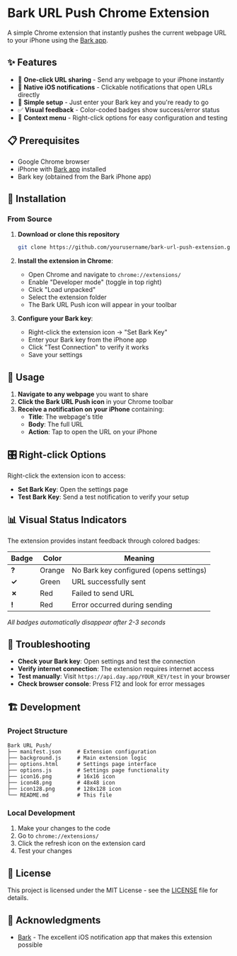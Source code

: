 # Bark URL Push Chrome Extension

A simple Chrome extension that instantly pushes the current webpage URL to your iPhone using the [Bark app](https://github.com/Finb/Bark).

## ✨ Features

- 🚀 **One-click URL sharing** - Send any webpage to your iPhone instantly
- 📱 **Native iOS notifications** - Clickable notifications that open URLs directly
- 🔧 **Simple setup** - Just enter your Bark key and you're ready to go
- ✅ **Visual feedback** - Color-coded badges show success/error status
- 🎯 **Context menu** - Right-click options for easy configuration and testing

## 📋 Prerequisites

- Google Chrome browser
- iPhone with [Bark app](https://apps.apple.com/app/bark-customed-notifications/id1403753865) installed
- Bark key (obtained from the Bark iPhone app)

## 🚀 Installation

### From Source

1. **Download or clone this repository**
   ```bash
   git clone https://github.com/yourusername/bark-url-push-extension.git
   ```

2. **Install the extension in Chrome**:
   - Open Chrome and navigate to `chrome://extensions/`
   - Enable "Developer mode" (toggle in top right)
   - Click "Load unpacked"
   - Select the extension folder
   - The Bark URL Push icon will appear in your toolbar

3. **Configure your Bark key**:
   - Right-click the extension icon → "Set Bark Key"
   - Enter your Bark key from the iPhone app
   - Click "Test Connection" to verify it works
   - Save your settings

## 📱 Usage

1. **Navigate to any webpage** you want to share
2. **Click the Bark URL Push icon** in your Chrome toolbar
3. **Receive a notification on your iPhone** containing:
   - **Title**: The webpage's title
   - **Body**: The full URL
   - **Action**: Tap to open the URL on your iPhone

## 🎛️ Right-click Options

Right-click the extension icon to access:
- **Set Bark Key**: Open the settings page
- **Test Bark Key**: Send a test notification to verify your setup

## 📊 Visual Status Indicators

The extension provides instant feedback through colored badges:

| Badge | Color | Meaning |
|-------|-------|---------|
| **?** | Orange | No Bark key configured (opens settings) |
| **✓** | Green | URL successfully sent |
| **✗** | Red | Failed to send URL |
| **!** | Red | Error occurred during sending |

*All badges automatically disappear after 2-3 seconds*

## 🔧 Troubleshooting

- **Check your Bark key**: Open settings and test the connection
- **Verify internet connection**: The extension requires internet access
- **Test manually**: Visit `https://api.day.app/YOUR_KEY/test` in your browser
- **Check browser console**: Press F12 and look for error messages

## 🏗️ Development

### Project Structure

```
Bark URL Push/
├── manifest.json     # Extension configuration
├── background.js     # Main extension logic
├── options.html      # Settings page interface
├── options.js        # Settings page functionality
├── icon16.png        # 16x16 icon
├── icon48.png        # 48x48 icon
├── icon128.png       # 128x128 icon
└── README.md         # This file
```

### Local Development

1. Make your changes to the code
2. Go to `chrome://extensions/`
3. Click the refresh icon on the extension card
4. Test your changes

## 📝 License

This project is licensed under the MIT License - see the [LICENSE](LICENSE) file for details.

## 🙏 Acknowledgments

- [Bark](https://github.com/Finb/Bark) - The excellent iOS notification app that makes this extension possible